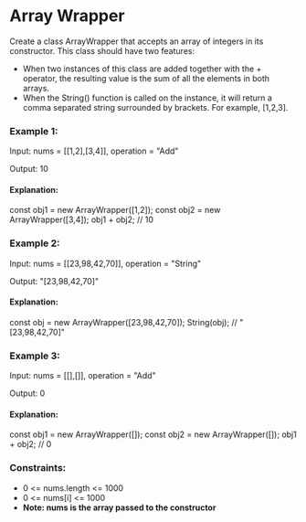 # Array Wrapper

Create a class ArrayWrapper that accepts an array of integers in its constructor. This class should have two features:

- When two instances of this class are added together with the + operator, the resulting value is the sum of all the elements in both arrays.
- When the String() function is called on the instance, it will return a comma separated string surrounded by brackets. For example, [1,2,3].

### Example 1:

Input: nums = [[1,2],[3,4]], operation = "Add"

Output: 10

#### Explanation:

const obj1 = new ArrayWrapper([1,2]);
const obj2 = new ArrayWrapper([3,4]);
obj1 + obj2; // 10

### Example 2:

Input: nums = [[23,98,42,70]], operation = "String"

Output: "[23,98,42,70]"

#### Explanation:

const obj = new ArrayWrapper([23,98,42,70]);
String(obj); // "[23,98,42,70]"

### Example 3:

Input: nums = [[],[]], operation = "Add"

Output: 0

#### Explanation:

const obj1 = new ArrayWrapper([]);
const obj2 = new ArrayWrapper([]);
obj1 + obj2; // 0

### Constraints:

- 0 <= nums.length <= 1000
- 0 <= nums[i] <= 1000
- **Note: nums is the array passed to the constructor**
